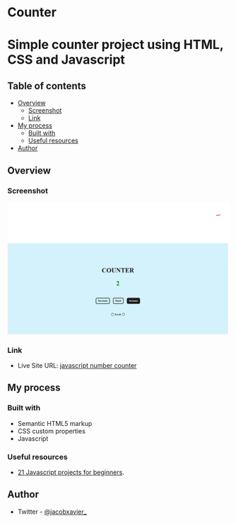 # Counter

<h1>Simple counter project using HTML, CSS and Javascript</h1>

## Table of contents

- [Overview](#overview)
  - [Screenshot](#screenshot)
  - [Link](#link)
- [My process](#my-process)
  - [Built with](#built-with)
  - [Useful resources](#useful-resources)
- [Author](#author)

## Overview

### Screenshot

![](screenshot_1.png)

### Link

- Live Site URL: [javascript number counter](https://guileless-duckanoo-5c3f8b.netlify.app/)


## My process

### Built with

- Semantic HTML5 markup
- CSS custom properties
- Javascript

### Useful resources

- [21 Javascript projects for beginners](https://www.freecodecamp.org/news/javascript-projects-for-beginners).

## Author

- Twitter - [@jacobxavier\_](https://twitter.com/jacobxavier_)
